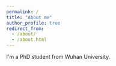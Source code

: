 ```yaml
---
permalink: /
title: "About me"
author_profile: true
redirect_from: 
  - /about/
  - /about.html
---
```


I'm a PhD student from Wuhan University.

